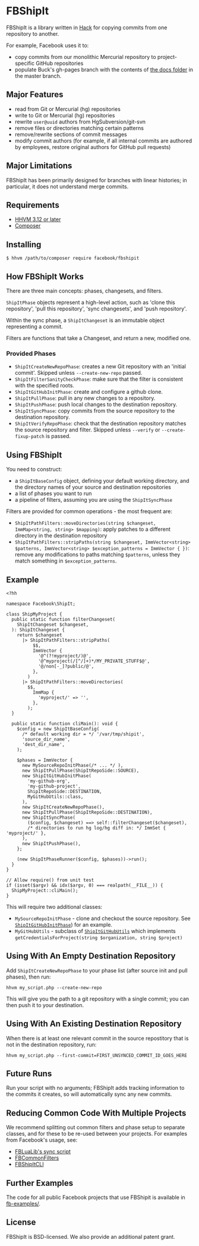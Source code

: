 # FBShipIt

FBShipIt is a library written in [Hack](http://hacklang.org) for
copying commits from one repository to another.

For example, Facebook uses it to:

 - copy commits from our monolithic Mercurial repository to
   project-specific GitHub repositories
 - populate Buck's gh-pages branch with the contents of
  [the docs folder](https://github.com/facebook/buck/tree/master/docs)
   in the master branch.

## Major Features

 - read from Git or Mercurial (hg) repositories
 - write to Git or Mercurial (hg) repositories
 - rewrite `user@uuid` authors from HgSubversion/git-svn
 - remove files or directories matching certain patterns
 - remove/rewrite sections of commit messages
 - modify commit authors (for example, if all internal commits are authored by
   employees, restore original authors for GitHub pull requests)

## Major Limitations

FBShipIt has been primarily designed for branches with linear histories; in
particular, it does not understand merge commits.

## Requirements

 - [HHVM 3.12 or later](https://docs.hhvm.com/hhvm/installation)
 - [Composer](https://getcomposer.org/doc/00-intro.md)

## Installing

```
$ hhvm /path/to/composer require facebook/fbshipit
```

## How FBShipIt Works

There are three main concepts: phases, changesets, and filters.

`ShipItPhase` objects represent a high-level action, such as
'clone this repository', 'pull this repository',
'sync changesets', and 'push repository'.

Within the sync phase, a `ShipItChangeset` is an immutable
object representing a commit.

Filters are functions that take
a Changeset, and return a new, modified one.

### Provided Phases

 - `ShipItCreateNewRepoPhase`: creates a new Git repository with an 'initial commit'. Skipped unless `--create-new-repo` passed.
 - `ShipItFilterSanityCheckPhase`: make sure that the filter is consistent with the specified roots.
 - `ShipItGitHubInitPhase`: create and configure a github clone.
 - `ShipItPullPhase`: pull in any new changes to a repository.
 - `ShipItPushPhase`: push local changes to the destination repository.
 - `ShipItSyncPhase`: copy commits from the source repository to the destination repository.
 - `ShipItVerifyRepoPhase`: check that the destination repository matches the source repository and filter. Skipped unless `--verify` or `--create-fixup-patch` is passed.

## Using FBShipIt

You need to construct:
 - a `ShipItBaseConfig` object, defining your default working directory, and the directory names of your source and destination repositories
 - a list of phases you want to run
 - a pipeline of filters, assuming you are using the `ShipItSyncPhase`

Filters are provided for common operations - the most frequent are:
 - `ShipItPathFilters::moveDirectories(string $changeset, ImmMap<string, string> $mapping)`: apply patches to a different directory in the destination repository
 - `ShipItPathFilters::stripPaths(string $changeset, ImmVector<string> $patterns, ImmVector<string> $exception_patterns = ImmVector { })`: remove any modifications to paths matching `$patterns`, unless they match something in `$exception_patterns`.

## Example

```Hack
<?hh

namespace Facebook\ShipIt;

class ShipMyProject {
  public static function filterChangeset(
    ShipItChangeset $changeset,
  ): ShipItChangeset {
    return $changeset
      |> ShipItPathFilters::stripPaths(
          $$,
          ImmVector {
            '@^(?!myproject/)@',
            '@^myproject(/[^/]+)*/MY_PRIVATE_STUFF$@',
            '@/non[-_]?public/@',
          },
        )
      |> ShipItPathFilters::moveDirectories(
        $$,
          ImmMap {
            'myproject/' => '',
          },
        );
  }

  public static function cliMain(): void {
    $config = new ShipItBaseConfig(
      /* default working dir = */ '/var/tmp/shipit',
      'source_dir_name',
      'dest_dir_name',
    );

    $phases = ImmVector {
      new MySourceRepoInitPhase(/* ... */ ),
      new ShipItPullPhase(ShipItRepoSide::SOURCE),
      new ShipItGitHubInitPhase(
        'my-github-org',
        'my-github-project',
        ShipItRepoSide::DESTINATION,
        MyGitHubUtils::class,
      ),
      new ShipItCreateNewRepoPhase(),
      new ShipItPullPhase(ShipItRepoSide::DESTINATION),
      new ShipItSyncPhase(
        ($config, $changeset) ==> self::filterChangeset($changeset),
        /* directories to run hg log/hg diff in: */ ImmSet { 'myproject/' },
      ),
      new ShipItPushPhase(),
    };

    (new ShipItPhaseRunner($config, $phases))->run();
  }
}

// Allow require() from unit test
if (isset($argv) && idx($argv, 0) === realpath(__FILE__)) {
  ShipMyProject::cliMain();
}
```

This will require two additional classes:

 - `MySourceRepoInitPhase` - clone and checkout the source repository.
   See [`ShipItGitHubInitPhase`](https://github.com/facebook/fbshipit/blob/master/src/phase/ShipItGitHubInitPhase.php)) for an example.
 - `MyGitHubUtils` - subclass of [`ShipItGitHubUtils`](https://github.com/facebook/fbshipit/blob/master/src/ShipItGitHubUtils.php) which implements `getCredentialsForProject(string $organization, string $project)`

## Using With An Empty Destination Repository

Add `ShipItCreateNewRepoPhase` to your phase list (after source init and pull
phases), then run:

```
hhvm my_script.php --create-new-repo
```

This will give you the path to a git repository with a single commit; you can then push it to your destination.

## Using With An Existing Destination Repository

When there is at least one relevant commit in the source repostitory that is not in the destination repository, run:

```
hhvm my_script.php --first-commit=FIRST_UNSYNCED_COMMIT_ID_GOES_HERE
```

## Future Runs

Run your script with no arguments; FBShipIt adds tracking information to the
commits it creates, so will automatically sync any new commits.

## Reducing Common Code With Multiple Projects

We recommend splitting out common filters and phase setup to separate classes,
and for these to be re-used between your projects. For examples from Facebook's
usage, see:

 - [FBLuaLib's sync script](fb-examples/bin/shipit_fblualib.php-example)
 - [FBCommonFilters](fb-examples/lib/FBCommonFilters.php-example)
 - [FBShipItCLI](fb-examples/lib/FBShipItCLI.php-example)

## Further Examples

The code for all public Facebook projects that use FBShipit is available in
[fb-examples/](https://github.com/facebook/fbshipit/tree/master/fb-examples).

## License

FBShipIt is BSD-licensed. We also provide an additional patent grant.
